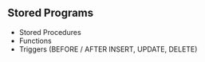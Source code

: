 ## Stored Programs
- Stored Procedures
- Functions
- Triggers (BEFORE / AFTER INSERT, UPDATE, DELETE)
